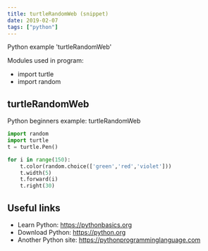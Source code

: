 ```yaml
---
title: turtleRandomWeb (snippet)
date: 2019-02-07
tags: ["python"]
---
```

Python example 'turtleRandomWeb'


Modules used in program: 
* import turtle
* import random

## turtleRandomWeb

Python beginners example: turtleRandomWeb

```python
import random
import turtle
t = turtle.Pen()

for i in range(150):
    t.color(random.choice(['green','red','violet']))
    t.width(5)
    t.forward(i)
    t.right(30)


```

## Useful links

- Learn Python: https://pythonbasics.org
- Download Python: https://python.org
- Another Python site: https://pythonprogramminglanguage.com
